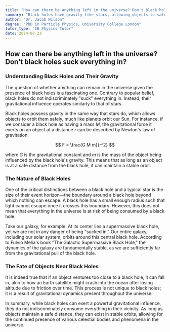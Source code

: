 ```yaml
---
title: "How can there be anything left in the universe? Don't black holes suck everything in?"
summary: "Black holes have gravity like stars, allowing objects to safely orbit them.  While objects close enough will fall in, our galaxy orbits its central black hole safely.  Learn how black holes work and why we're not getting sucked in."
author: "Dr. Jacob Wilson"
degree: "PhD in Particle Physics, University College London"
tutor_type: "IB Physics Tutor"
date: 2024-07-23
---
```


## How can there be anything left in the universe? Don't black holes suck everything in?

### Understanding Black Holes and Their Gravity

The question of whether anything can remain in the universe given the presence of black holes is a fascinating one. Contrary to popular belief, black holes do not indiscriminately "suck" everything in. Instead, their gravitational influence operates similarly to that of stars. 

Black holes possess gravity in the same way that stars do, which allows objects to orbit them safely, much like planets orbit our Sun. For instance, if we consider a black hole as having a mass $M$, the gravitational force it exerts on an object at a distance $r$ can be described by Newton's law of gravitation:

$$
F = \frac{G M m}{r^2}
$$

where $G$ is the gravitational constant and $m$ is the mass of the object being influenced by the black hole's gravity. This means that as long as an object is at a safe distance from the black hole, it can maintain a stable orbit.

### The Nature of Black Holes

One of the critical distinctions between a black hole and a typical star is the size of their event horizon—the boundary around a black hole beyond which nothing can escape. A black hole has a small enough radius such that light cannot escape once it crosses this boundary. However, this does not mean that everything in the universe is at risk of being consumed by a black hole. 

Take our galaxy, for example. At its center lies a supermassive black hole, yet we are not in any danger of being "sucked in." Our entire galaxy, including our solar system, orbits around this central black hole. According to Fulvio Melia's book "The Galactic Supermassive Black Hole," the dynamics of the galaxy are fundamentally stable, as we are sufficiently far from the gravitational pull of the black hole.

### The Fate of Objects Near Black Holes

It is indeed true that if an object ventures too close to a black hole, it can fall in, akin to how an Earth satellite might crash into the ocean after losing altitude due to friction over time. This process is not unique to black holes; it is a result of gravitational dynamics present throughout the universe.

In summary, while black holes can exert a powerful gravitational influence, they do not indiscriminately consume everything in their vicinity. As long as objects maintain a safe distance, they can exist in stable orbits, allowing for the continued presence of various celestial bodies and phenomena in the universe.
    